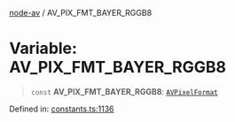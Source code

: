 [node-av](../globals.md) / AV\_PIX\_FMT\_BAYER\_RGGB8

# Variable: AV\_PIX\_FMT\_BAYER\_RGGB8

> `const` **AV\_PIX\_FMT\_BAYER\_RGGB8**: [`AVPixelFormat`](../type-aliases/AVPixelFormat.md)

Defined in: [constants.ts:1136](https://github.com/seydx/av/blob/f8631fc881b394300b1479f511d55cf1c370a87f/src/constants/constants.ts#L1136)
